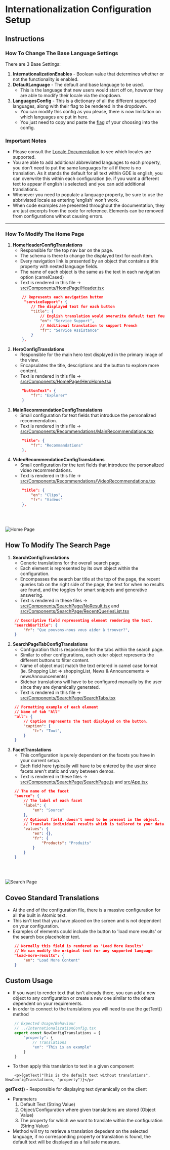 # Internationalization Configuration Setup

## Instructions
### How To Change The Base Language Settings
There are 3 Base Settings:
1. **InternationalizationEnables** - Boolean value that determines whether or not the functionality is enabled.
2. **DefaultLanguage** - The default and base language to be used.
    - This is the language that new users would start off on, however they are able to modify their locale via the dropdown.
3. **LanguagesConfig** - This is a dictionary of all the different supported languages, along with their flag to be rendered in the dropdown.
    - You can modify this config as you please, there is now limitation on which languages are put in here.
    - You just need to copy and paste the [flag](https://flagpedia.net/emoji) of your choosing into the config.

### Important Notes
- Please consult the [Locale Documentation](https://github.com/coveo/ui-kit/blob/master/packages/atomic/src/locales.json) to see which locales are supported.
- You are able to add additional abbreviated languages to each property, you don't need to put the same languages for all if there is no translation. As it stands the default for all text within GDE is english, you can overwrite this within each configuration (ie. if you want a different text to appear if english is selected) and you can add additional translations.
- Whenever you need to populate a language property, be sure to use the abbriviated locale as entering 'english' won't work.
- When code examples are presented throughout the documentation, they are just excerpts from the code for reference. Elements can be removed from configurations without causing errors.

<hr>

### How To Modify The Home Page
1. **HomeHeaderConfigTranslations**
    - Responsible for the top nav bar on the page.
    - The schema is there to change the displayed text for each item.
    - Every navigation link is presented by an object that contains a title property with nested language fields.
    - The name of each object is the same as the text in each navigation option (camelCased)
    - Text is rendered in this file -> [src/Components/HomePage/Header.tsx](./src/Components/HomePage/Header.tsx)
    ```json
        // Represents each navigation button
         "serviceSupport": {
            // The displayed text for each button
            "title": {
                // English translation would overwrite default text found in HTML
                "en": "Service Support",
                // Additional translation to support French
                "fr": "Service Assistance"
            }
        },
    ```
2. **HeroConfigTranslations**
    - Responsible for the main hero text displayed in the primary image of the view.
    - Encapsulates the title, descriptions and the button to explore more content.
    - Text is rendered in this file -> [src/Components/HomePage/HeroHome.tsx](./src/Components/HomePage/HeroHome.tsx)
    ```json
        "buttonText": {
            "fr": "Explorer"
        }
    ```
3. **MainRecommendationConfigTranslations**
    - Small configuration for text fields that introduce the personalized recommendation. 
    - Text is rendered in this file -> [src/Components/Recommendations/MainRecommendations.tsx](./src/Components/Recommendations/MainRecommendations.tsx)
    ```json
        "title": {
            "fr": "Recommandations"
        },
    ```
4. **VideoRecommendationConfigTranslations**
    - Small configuration for the text fields that introduce the personalized video recommendations.
    - Text is rendered in this file -> [src/Components/Recommendations/VideoRecommendations.tsx](./src/Components/Recommendations/VideoRecommendations.tsx)
    ```json
        "title": {
            "en": "Clips",
            "fr": "Vidéos"
        },
    ```
<br><br>

![Home Page](./images/Home.png)

## How To Modify The Search Page
1. **SearchConfigTranslations**
    - Generic translations for the overall search page.
    - Each element is represented by its own object within the configuration.
    - Encompasses the search bar title at the top of the page, the recent queries tab on the right side of the page, the text for when no results are found, and the toggles for smart snippets and generative answering.
    - Text is rendered in these files -> [src/Components/SearchPage/NoResult.tsx](./src/Components/SearchPage/NoResult.tsx) and [src/Components/SearchPage/RecentQueriesList.tsx](src/Components/SearchPage/RecentQueriesList.tsx)
```json
    // Descriptive field representing element rendering the text.
    "searchBarTitle": {
        "fr": "Que pouvons-nous vous aider à trouver?",
    }
```
2. **SearchPageTabConfigTranslations**
    - Configuration that is responsible for the tabs within the search page.
    - Similar to other configurations, each outer object represents the different buttons to filter content.
    - Name of object must match the text entered in camel case format (ie. Shopping List => shoppingList, News & Announcements => newsAnnouncements)
    - Sidebar translations will have to be configured manually by the user since they are dynamically generated.
    - Text is rendered in this file -> [src/Components/SearchPage/SearchTabs.tsx](./src/Components/SearchPage/SearchTabs.tsx)
```json
    // Formatting example of each element
    // Name of tab "All"
    "all": {
        // Caption represents the text displayed on the button.
        "caption": {
            "fr": "Tout",
        }
    }
```
3. **FacetTranslations**
    - This configuration is purely dependent on the facets you have in your current setup.
    - Each field here typically will have to be entered by the user since facets aren't static and vary between demos.
    - Text is rendered in these files -> [src/Components/SearchPage/SearchPage.js](./src/Components/SearchPage/SearchPage.js) and [src/App.tsx](./src/App.tsx)
```json
    // The name of the facet 
    "source": {
        // The label of each facet
        "label": {
            "en": "Source"
        },
        // Optional field, doesn't need to be present in the object.
        // Translate individual results which is tailored to your data.
        "values": {
            "en": {},
            "fr": {
                "Products": "Produits"
            }
        }
    }
```
<br><br>

![Search Page](./images/Search.png)

## Coveo Standard Translations
- At the end of the configuration file, there is a massive configuration for all the built in Atomic text.
- This isn't text that you have placed on the screen and is not dependent on your configuration.
- Examples of elements could include the button to 'load more results' or the search box placeholder text.
```json
    // Normally this field is rendered as 'Load More Results'
    // We can modify the original text for any supported language
    "load-more-results": {
        "en": "Load More Content"
    }
```

## Custom Usage
- If you want to render text that isn't already there, you can add a new object to any configuration or create a new one similar to the others dependent on your requirements.
- In order to connect to the translations you will need to use the getText() method 
```javascript
    // Expected Usage/Behaviour
    // ../InternationalizationConfig.tsx
    export const NewConfigTranslations = {
        "property": {
            // Translations
            "en": "This is an example"
        }
    }
```
- To then apply this translation to text in a given component
```JSX
    <p>{getText("This is the default text without translations", NewConfigTranslations, "property")}</p>
```
**getText()** - Responsible for displaying text dynamically on the client
- Parameters
    1. Default Text (String Value)
    2. Object/Configuration where given translations are stored (Object Value)
    3. The property for which we want to translate within the configuration (String Value)
- Method will try to retrieve a translation depedent on the selected language, if no corresponding property or translation is found, the default text will be displayed as a fail safe measure.


